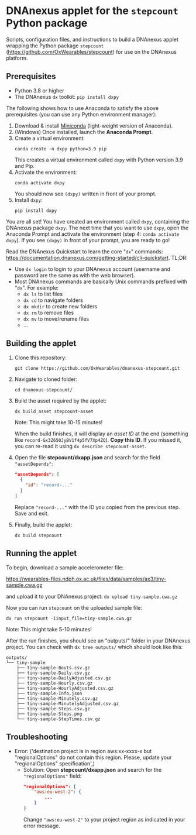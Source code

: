 # DNAnexus applet for the `stepcount` Python package

Scripts, configuration files, and instructions to build a DNAnexus applet wrapping the Python package `stepcount` (https://github.com/OxWearables/stepcount) for use on the DNAnexus platform.

## Prerequisites
- Python 3.8 or higher
- The DNAnexus `dx` toolkit: `pip install dxpy`

The following shows how to use Anaconda to satisfy the above prerequisites (you can use any Python environment manager):

1. Download & install [Miniconda](https://docs.conda.io/en/latest/miniconda.html) (light-weight version of Anaconda).
1. (Windows) Once installed, launch the **Anaconda Prompt**.
1. Create a virtual environment:
    ```console
    conda create -n dxpy python=3.9 pip
    ```
    This creates a virtual environment called `dxpy` with Python version 3.9 and Pip.
1. Activate the environment:
    ```console
    conda activate dxpy
    ```
    You should now see `(dxpy)` written in front of your prompt.
1. Install `dxpy`:
    ```console
    pip install dxpy
    ```

You are all set! You have created an environment called `dxpy`, containing the DNAnexus package `dxpy`.
The next time that you want to use `dxpy`, open the Anaconda Prompt and activate the environment (step 4: `conda activate dxpy`). If you see `(dxpy)` in front of your prompt, you are ready to go!

Read the DNAnexus Quickstart to learn the core "`dx`" commands: https://documentation.dnanexus.com/getting-started/cli-quickstart. TL;DR:
- Use `dx login` to login to your DNAnexus account (username and password are the same as with the web browser).
- Most DNAnexus commands are basically Unix commands prefixed with "`dx`". For example:
    - `dx ls` to list files
    - `dx cd` to navigate folders
    - `dx mkdir` to create new folders
    - `dx rm` to remove files
    - `dx mv` to move/rename files
    - ...

## Building the applet

1. Clone this repository:
    ```console
    git clone https://github.com/OxWearables/dnanexus-stepcount.git
    ```
1. Navigate to cloned folder:
    ```console
    cd dnanexus-stepcount/
    ```
1. Build the asset required by the applet:
    ```console
    dx build_asset stepcount-asset
    ```
    Note: This might take 10-15 minutes!
    
    When the build finishes, it will display an *asset ID* at the end (something like `record-Gx3Z650JyBV1f4p5fV7Xp4ZQ`). **Copy this ID**. If you missed it, you can re-read it using `dx describe stepcount-asset`.
1. Open the file **stepcount/dxapp.json** and search for the field `"assetDepends"`:
    ```json
    "assetDepends": [
      {
        "id": "record-..."
      }
    ]
    ```
    Replace `"record-..."` with the ID you copied from the previous step. Save and exit.
1. Finally, build the applet:
    ```
    dx build stepcount
    ```

## Running the applet

To begin, download a sample accelerometer file:

https://wearables-files.ndph.ox.ac.uk/files/data/samples/ax3/tiny-sample.cwa.gz

and upload it to your DNAnexus project: `dx upload tiny-sample.cwa.gz`

Now you can run `stepcount` on the uploaded sample file:

```console
dx run stepcount -iinput_file=tiny-sample.cwa.gz
```
Note: This might take 5-10 minutes!

After the run finishes, you should see an "outputs/" folder in your DNAnexus project. You can check with `dx tree outputs/` which should look like this:

```console
outputs/
└── tiny-sample
    ├── tiny-sample-Bouts.csv.gz
    ├── tiny-sample-Daily.csv.gz
    ├── tiny-sample-DailyAdjusted.csv.gz
    ├── tiny-sample-Hourly.csv.gz
    ├── tiny-sample-HourlyAdjusted.csv.gz
    ├── tiny-sample-Info.json
    ├── tiny-sample-Minutely.csv.gz
    ├── tiny-sample-MinutelyAdjusted.csv.gz
    ├── tiny-sample-Steps.csv.gz
    ├── tiny-sample-Steps.png
    └── tiny-sample-StepTimes.csv.gz
```

## Troubleshooting

- Error: ('destination project is in region aws:xx-xxxx-x but "regionalOptions" do not contain this region. Please, update your "regionalOptions" specification',)
    - Solution: Open **stepcount/dxapp.json** and search for the `"regionalOptions"` field:
        ```json
        "regionalOptions": {
            "aws:eu-west-2": {
                ...
            }
        }
        ```
        Change `"aws:eu-west-2"` to your project region as indicated in your error message.
